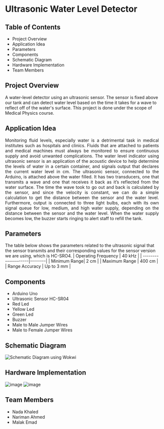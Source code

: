 # Ultrasonic Water Level Detector
## Table of Contents
* Project Overview
* Application Idea
* Parameters
* Components
* Schematic Diagram
* Hardware Implementation
* Team Members
## Project Overview
A water-level detector using an ultrasonic sensor. The sensor is fixed above our tank and can detect water level based on the time it takes for a wave to reflect off of the water's surface. This project is done under the scope of Medical Physics course.
## Application Idea
<p align="justify"> Monitoring fluid levels, especially water is a detrimental task in medical institutes such as
hospitals and clinics. Fluids that are attached to patients and medical machines must always be
monitored to ensure continuous supply and avoid unwanted complications. The water level
indicator using ultrasonic sensor is an application of the acoustic device to help determine the
levels of water in a certain container, and signals output that declares the current water level in
cm. The ultrasonic sensor, connected to the Arduino, is attached above the water filled. It has
two transducers, one that transmits a wave and one that receives it back as it’s reflected from the
water surface. The time the wave took to go out and back is calculated by the sensor, and since
the velocity is constant, we can do a simple calculation to get the distance between the sensor
and the water level. Furthermore, output is connected to three light bulbs, each with its own
signal queue for low, medium, and high water supply, depending on the distance between the
sensor and the water level. When the water supply becomes low, the buzzer starts ringing to alert
staff to refill the tank. </p>

## Parameters 
The table below shows the parameters related to the ultrasonic signal that the sensor transmits
and their corresponding values for the sensor version we are using, which is HC-SRO4.
| Operating Frequency | 40 kHz | 
| --------------------|--------|
| Minimum Range| 2 cm |
| Maximum Range | 400 cm |
| Range Accuracy | Up to 3 mm | 
## Components
* Arduino Uno
* Ultrasonic Sensor HC-SR04
* Red Led
* Yellow Led
* Green Led
* Buzzer
* Male to Male Jumper Wires
* Male to Female Jumper Wires
## Schematic Diagram
![Schematic Diagram using Wokwi](https://user-images.githubusercontent.com/124778473/227718803-efeba451-cef9-4ee7-b075-4e7b28a61aab.jpg)
## Hardware Implementation
![image](https://user-images.githubusercontent.com/124778473/227718706-9533399a-d642-4085-b5bb-f5aff1dac82e.png)
![image](https://user-images.githubusercontent.com/124778473/227718776-f8dd40bc-ce4a-4708-8456-5eb262c47fed.png)
## Team Members
* Nada Khaled 
* Nariman Ahmed
* Malak Emad
